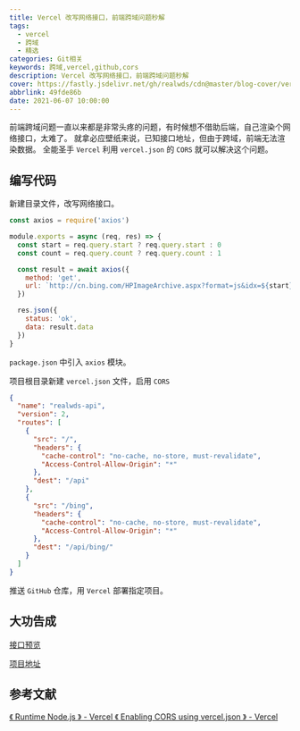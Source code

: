 ```yaml
---
title: Vercel 改写网络接口，前端跨域问题秒解
tags:
  - vercel
  - 跨域
  - 精选
categories: Git相关
keywords: 跨域,vercel,github,cors
description: Vercel 改写网络接口，前端跨域问题秒解
cover: https://fastly.jsdelivr.net/gh/realwds/cdn@master/blog-cover/vercel.3umkcz88tkw0.png
abbrlink: 49fde86b
date: 2021-06-07 10:00:00
---
```


前端跨域问题一直以来都是非常头疼的问题，有时候想不借助后端，自己渲染个网络接口，太难了。
就拿必应壁纸来说，已知接口地址，但由于跨域，前端无法渲染数据。
全能圣手 `Vercel` 利用 `vercel.json` 的 `CORS` 就可以解决这个问题。

## 编写代码

新建目录文件，改写网络接口。

``` js
const axios = require('axios')

module.exports = async (req, res) => {
  const start = req.query.start ? req.query.start : 0
  const count = req.query.count ? req.query.count : 1

  const result = await axios({
    method: 'get',
    url: `http://cn.bing.com/HPImageArchive.aspx?format=js&idx=${start}&n=${count}`
  })

  res.json({
    status: 'ok',
    data: result.data
  })
}

```

`package.json` 中引入 `axios` 模块。

项目根目录新建 `vercel.json` 文件，启用 `CORS`

``` json
{
  "name": "realwds-api",
  "version": 2,
  "routes": [
    {
      "src": "/",
      "headers": {
        "cache-control": "no-cache, no-store, must-revalidate",
        "Access-Control-Allow-Origin": "*"
      },
      "dest": "/api"
    },
    {
      "src": "/bing",
      "headers": {
        "cache-control": "no-cache, no-store, must-revalidate",
        "Access-Control-Allow-Origin": "*"
      },
      "dest": "/api/bing/"
    }
  ]
}
```

推送 `GitHub` 仓库，用 `Vercel` 部署指定项目。

## 大功告成

[接口预览](https://realwds-api.vercel.app/bing)

[项目地址](https://github.com/realwds/realwds-api)

## 参考文献

[《 Runtime Node.js 》 - Vercel ](https://vercel.com/docs/runtimes#official-runtimes/node-js)
[《 Enabling CORS using vercel.json 》 - Vercel](https://vercel.com/support/articles/how-to-enable-cors?query=vercel.json#enabling-cors-using-vercel.json)

